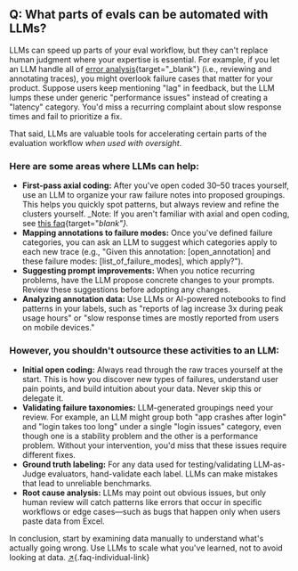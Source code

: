 ## Q: What parts of evals can be automated with LLMs?

LLMs can speed up parts of your eval workflow, but they can't replace human judgment where your expertise is essential. For example, if you let an LLM handle all of [error analysis](why-is-error-analysis-so-important-in-llm-evals-and-how-is-it-performed.qmd){target="_blank"} (i.e., reviewing and annotating traces), you might overlook failure cases that matter for your product. Suppose users keep mentioning "lag" in feedback, but the LLM lumps these under generic "performance issues" instead of creating a "latency" category. You'd miss a recurring complaint about slow response times and fail to prioritize a fix.

That said, LLMs are valuable tools for accelerating certain parts of the evaluation workflow *when used with oversight*. 

### Here are some areas where LLMs can help:

* **First-pass axial coding:** After you've open coded 30–50 traces yourself, use an LLM to organize your raw failure notes into proposed groupings. This helps you quickly spot patterns, but always review and refine the clusters yourself.  _Note: If you aren't familiar with axial and open coding, see [this faq](why-is-error-analysis-so-important-in-llm-evals-and-how-is-it-performed.qmd){target="_blank"}._
* **Mapping annotations to failure modes:** Once you've defined failure categories, you can ask an LLM to suggest which categories apply to each new trace (e.g., "Given this annotation: \[open\_annotation\] and these failure modes: \[list\_of\_failure\_modes\], which apply?").  
* **Suggesting prompt improvements:** When you notice recurring problems, have the LLM propose concrete changes to your prompts. Review these suggestions before adopting any changes.  
* **Analyzing annotation data:** Use LLMs or AI-powered notebooks to find patterns in your labels, such as "reports of lag increase 3x during peak usage hours" or "slow response times are mostly reported from users on mobile devices."

### However, you shouldn't outsource these activities to an LLM:

* **Initial open coding:** Always read through the raw traces yourself at the start. This is how you discover new types of failures, understand user pain points, and build intuition about your data. Never skip this or delegate it.  
* **Validating failure taxonomies:** LLM-generated groupings need your review. For example, an LLM might group both "app crashes after login" and "login takes too long" under a single "login issues" category, even though one is a stability problem and the other is a performance problem. Without your intervention, you'd miss that these issues require different fixes.  
* **Ground truth labeling:** For any data used for testing/validating LLM-as-Judge evaluators, hand-validate each label. LLMs can make mistakes that lead to unreliable benchmarks.  
* **Root cause analysis:** LLMs may point out obvious issues, but only human review will catch patterns like errors that occur in specific workflows or edge cases—such as bugs that happen only when users paste data from Excel.

In conclusion, start by examining data manually to understand what's actually going wrong. Use LLMs to scale what you've learned, not to avoid looking at data. [↗](/blog/posts/evals-faq/what-parts-of-evals-can-be-automated-with-llms.html){.faq-individual-link}
